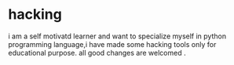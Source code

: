 # hacking
i am a self motivatd learner and want to specialize myself in python programming language,i have made some hacking tools only for educational purpose. all good changes are welcomed .

